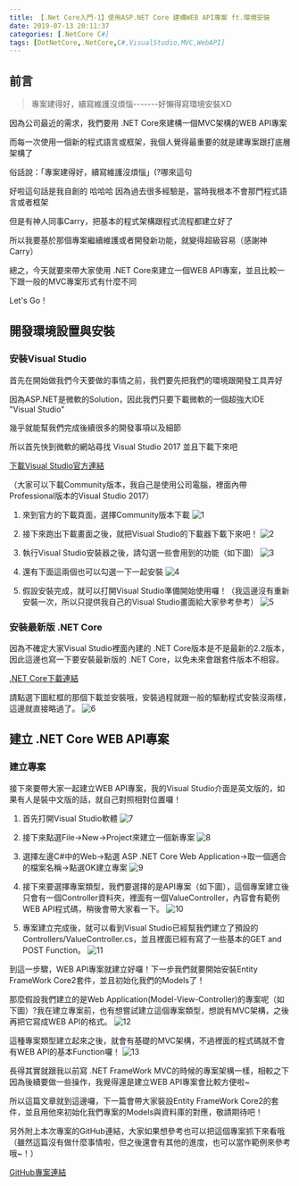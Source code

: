 ```yaml
---
title: 【.Net Core入門-1】使用ASP.NET Core 建構WEB API專案 ft.環境安裝
date: 2019-07-13 20:11:37
categories: [.NetCore C#]
tags: [DotNetCore,.NetCore,C#,VisualStudio,MVC,WebAPI]
---
```

## 前言

> 專案建得好，續寫維護沒煩惱-------好懶得寫環境安裝XD

因為公司最近的需求，我們要用 .NET Core來建構一個MVC架構的WEB API專案
<!--more-->
而每一次使用一個新的程式語言或框架，我個人覺得最重要的就是建專案跟打底層架構了

俗話說：「專案建得好，續寫維護沒煩惱」(?哪來這句

好啦這句話是我自創的 哈哈哈 因為過去很多經驗是，當時我根本不會那門程式語言或者框架

但是有神人同事Carry，把基本的程式架構跟程式流程都建立好了

所以我要基於那個專案繼續維護或者開發新功能，就變得超級容易（感謝神Carry）

總之，今天就要來帶大家使用 .NET Core來建立一個WEB API專案，並且比較一下跟一般的MVC專案形式有什麼不同

Let's Go！

## 開發環境設置與安裝

### 安裝Visual Studio

首先在開始做我們今天要做的事情之前，我們要先把我們的環境跟開發工具弄好

因為ASP.NET是微軟的Solution，因此我們只要下載微軟的一個超強大IDE "Visual Studio"

幾乎就能幫我們完成後續很多的開發事項以及細節

所以首先快到微軟的網站尋找 Visual Studio 2017 並且下載下來吧

[下載Visual Studio官方連結](https://visualstudio.microsoft.com/zh-hant/?rr=https%3A%2F%2Fwww.google.com%2F)

（大家可以下載Community版本，我自己是使用公司電腦，裡面內帶Professional版本的Visual Studio 2017）

1. 來到官方的下載頁面，選擇Community版本下載
![1](1.jpg)

2. 接下來跑出下載畫面之後，就把Visual Studio的下載器下載下來吧！
![2](2.png)

3. 執行Visual Studio安裝器之後，請勾選一些會用到的功能（如下圖）
![3](3.png)

4. 還有下面這兩個也可以勾選一下一起安裝
![4](4.png)

5. 假設安裝完成，就可以打開Visual Studio準備開始使用囉！（我這邊沒有重新安裝一次，所以只提供我自己的Visual Studio畫面給大家參考參考）
![5](5.png)

### 安裝最新版 .NET Core

因為不確定大家Visual Studio裡面內建的 .NET Core版本是不是最新的2.2版本，因此這邊也寫一下要安裝最新版的 .NET Core，以免未來會跟套件版本不相容。

[.NET Core下載連結](https://dotnet.microsoft.com/download)

請點選下圖紅框的那個下載並安裝哦，安裝過程就跟一般的驅動程式安裝沒兩樣，這邊就直接略過了。
![6](6.png)

## 建立 .NET Core WEB API專案

### 建立專案

接下來要帶大家一起建立WEB API專案，我的Visual Studio介面是英文版的，如果有人是裝中文版的話，就自己對照相對位置囉！

1. 首先打開Visual Studio軟體
![7](7.png)

2. 接下來點選File->New->Project來建立一個新專案
![8](8.png)

3. 選擇左邊C#中的Web->點選 ASP .NET Core Web Application->取一個適合的檔案名稱->點選OK建立專案
![9](9.png)

4. 接下來要選擇專案類型，我們要選擇的是API專案（如下圖），這個專案建立後只會有一個Controller資料夾，裡面有一個ValueController，內容會有範例WEB API程式碼，稍後會帶大家看一下。
![10](10.png)

5. 專案建立完成後，就可以看到Visual Studio已經幫我們建立了預設的Controllers/ValueController.cs，並且裡面已經有寫了一些基本的GET and POST Function。
![11](11.png)

到這一步驟，WEB API專案就建立好囉！下一步我們就要開始安裝Entity FrameWork Core2套件，並且初始化我們的Models了！

那麼假設我們建立的是Web Application(Model-View-Controller)的專案呢（如下圖）?我在建立專案前，也有想嘗試建立這個專案類型，想說有MVC架構，之後再把它寫成WEB API的格式。
![12](12.png)

這種專案類型建立起來之後，就會有基礎的MVC架構，不過裡面的程式碼就不會有WEB API的基本Function囉！
![13](13.png)

長得其實就跟我以前寫 .NET FrameWork MVC的時候的專案架構一樣，相較之下因為後續要做一些操作，我覺得還是建立WEB API專案會比較方便啦~

所以這篇文章就到這邊囉，下一篇會帶大家裝設Entity FrameWork Core2的套件，並且用他來初始化我們專案的Models與資料庫的對應，敬請期待吧！

另外附上本次專案的GitHub連結，大家如果想參考也可以把這個專案抓下來看哦（雖然這篇沒有做什麼事情啦，但之後還會有其他的進度，也可以當作範例來參考哦~！）

[GitHub專案連結](https://github.com/kevin8656/DotNetCoreMVCWebAPI_Project.git)
